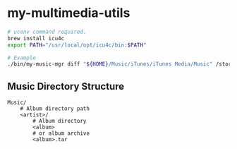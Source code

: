 # my-multimedia-utils

```sh
# uconv command required.
brew install icu4c
export PATH="/usr/local/opt/icu4c/bin:$PATH"

# Example
./bin/my-music-mgr diff "${HOME}/Music/iTunes/iTunes Media/Music" /storage/0000-0000/Music --dst-android
```

## Music Directory Structure

```
Music/
    # Album directory path
    <artist>/
        # Album directory
        <album>
        # or album archive
        <album>.tar
```
